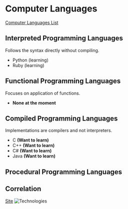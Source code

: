 # Computer Languages
[Computer Languages List](https://medium.com/web-development-zone/a-complete-list-of-computer-programming-languages-1d8bc5a891f)

## Interpreted Programming Languages

Follows the syntax directly without compiling.

* Python (learning)
* Ruby (learning)

## Functional Programming Languages

Focuses on application of functions.

* **None at the moment**

## Compiled Programming Languages

Implementations are compilers and not interpreters.

* C **(Want to learn)**
* C++ **(Want to learn)**
* C# **(Want to learn)**
* Java **(Want to learn)**

## Procedural Programming Languages



## Correlation
[Site](https://www.stackoverflowbusiness.com/blog/the-difference-between-programming-frameworks-and-languages)
![Technologies](https://www.stackoverflowbusiness.com/hs-fs/hubfs/correlated%20programming%20technologies.png?t=1541504671267&width=1280&name=correlated%20programming%20technologies.png)